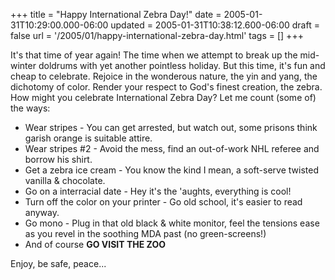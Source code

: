 +++
title = "Happy International Zebra Day!"
date = 2005-01-31T10:29:00.000-06:00
updated = 2005-01-31T10:38:12.600-06:00
draft = false
url = '/2005/01/happy-international-zebra-day.html'
tags = []
+++

It's that time of year again! The time when we attempt to break up the mid-winter doldrums with yet another pointless holiday. But this time, it's fun and cheap to celebrate. Rejoice in the wonderous nature, the yin and yang, the dichotomy of color. Render your respect to God's finest creation, the zebra. How might you celebrate International Zebra Day? Let me count (some of) the ways:

*   Wear stripes - You can get arrested, but watch out, some prisons think garish orange is suitable attire.
*   Wear stripes #2 - Avoid the mess, find an out-of-work NHL referee and borrow his shirt.
*   Get a zebra ice cream - You know the kind I mean, a soft-serve twisted vanilla & chocolate.
*   Go on a interracial date - Hey it's the 'aughts, everything is cool!
*   Turn off the color on your printer - Go old school, it's easier to read anyway.
*   Go mono - Plug in that old black & white monitor, feel the tensions ease as you revel in the soothing MDA past (no green-screens!)
*   And of course **GO VISIT THE ZOO**

Enjoy, be safe, peace...
